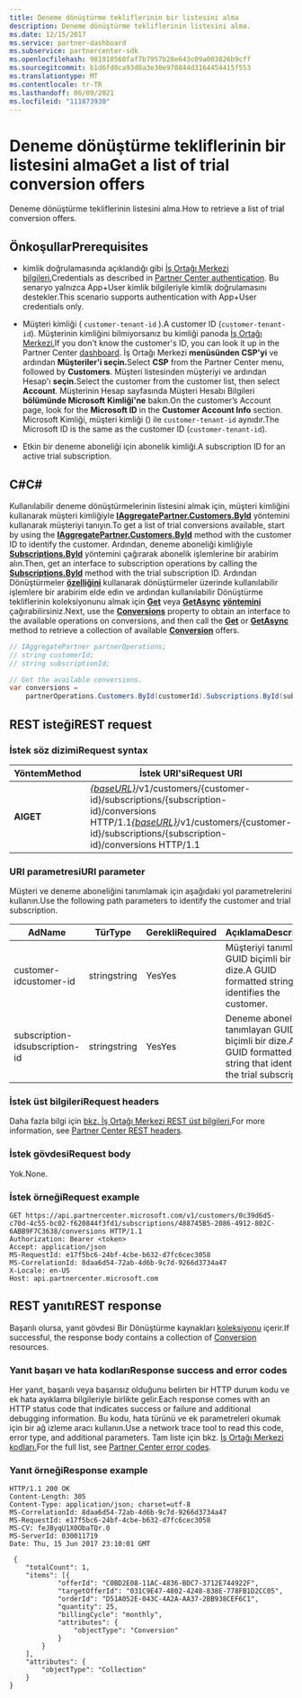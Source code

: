 ```yaml
---
title: Deneme dönüştürme tekliflerinin bir listesini alma
description: Deneme dönüştürme tekliflerinin listesini alma.
ms.date: 12/15/2017
ms.service: partner-dashboard
ms.subservice: partnercenter-sdk
ms.openlocfilehash: 981910560faf7b7957b28e643c09a003826b9cff
ms.sourcegitcommit: b1d6fd0ca93d8a3e30e970844d3164454415f553
ms.translationtype: MT
ms.contentlocale: tr-TR
ms.lasthandoff: 06/09/2021
ms.locfileid: "111873930"
---
```

# <a name="get-a-list-of-trial-conversion-offers"></a><span data-ttu-id="51e95-103">Deneme dönüştürme tekliflerinin bir listesini alma</span><span class="sxs-lookup"><span data-stu-id="51e95-103">Get a list of trial conversion offers</span></span>

<span data-ttu-id="51e95-104">Deneme dönüştürme tekliflerinin listesini alma.</span><span class="sxs-lookup"><span data-stu-id="51e95-104">How to retrieve a list of trial conversion offers.</span></span>

## <a name="prerequisites"></a><span data-ttu-id="51e95-105">Önkoşullar</span><span class="sxs-lookup"><span data-stu-id="51e95-105">Prerequisites</span></span>

- <span data-ttu-id="51e95-106">kimlik doğrulamasında açıklandığı gibi [İş Ortağı Merkezi bilgileri.](partner-center-authentication.md)</span><span class="sxs-lookup"><span data-stu-id="51e95-106">Credentials as described in [Partner Center authentication](partner-center-authentication.md).</span></span> <span data-ttu-id="51e95-107">Bu senaryo yalnızca App+User kimlik bilgileriyle kimlik doğrulamasını destekler.</span><span class="sxs-lookup"><span data-stu-id="51e95-107">This scenario supports authentication with App+User credentials only.</span></span>

- <span data-ttu-id="51e95-108">Müşteri kimliği ( `customer-tenant-id` ).</span><span class="sxs-lookup"><span data-stu-id="51e95-108">A customer ID (`customer-tenant-id`).</span></span> <span data-ttu-id="51e95-109">Müşterinin kimliğini bilmiyorsanız bu kimliği panoda [İş Ortağı Merkezi.](https://partner.microsoft.com/dashboard)</span><span class="sxs-lookup"><span data-stu-id="51e95-109">If you don't know the customer's ID, you can look it up in the Partner Center [dashboard](https://partner.microsoft.com/dashboard).</span></span> <span data-ttu-id="51e95-110">İş Ortağı Merkezi **menüsünden CSP'yi** ve ardından **Müşteriler'i seçin.**</span><span class="sxs-lookup"><span data-stu-id="51e95-110">Select **CSP** from the Partner Center menu, followed by **Customers**.</span></span> <span data-ttu-id="51e95-111">Müşteri listesinden müşteriyi ve ardından Hesap'ı **seçin.**</span><span class="sxs-lookup"><span data-stu-id="51e95-111">Select the customer from the customer list, then select **Account**.</span></span> <span data-ttu-id="51e95-112">Müşterinin Hesap sayfasında Müşteri Hesabı Bilgileri **bölümünde Microsoft** **Kimliği'ne** bakın.</span><span class="sxs-lookup"><span data-stu-id="51e95-112">On the customer’s Account page, look for the **Microsoft ID** in the **Customer Account Info** section.</span></span> <span data-ttu-id="51e95-113">Microsoft Kimliği, müşteri kimliği () ile `customer-tenant-id` aynıdır.</span><span class="sxs-lookup"><span data-stu-id="51e95-113">The Microsoft ID is the same as the customer ID  (`customer-tenant-id`).</span></span>

- <span data-ttu-id="51e95-114">Etkin bir deneme aboneliği için abonelik kimliği.</span><span class="sxs-lookup"><span data-stu-id="51e95-114">A subscription ID for an active trial subscription.</span></span>

## <a name="c"></a><span data-ttu-id="51e95-115">C\#</span><span class="sxs-lookup"><span data-stu-id="51e95-115">C\#</span></span>

<span data-ttu-id="51e95-116">Kullanılabilir deneme dönüştürmelerinin listesini almak için, müşteri kimliğini kullanarak müşteri kimliğiyle [**IAggregatePartner.Customers.ById**](/dotnet/api/microsoft.store.partnercenter.customers.icustomercollection.byid) yöntemini kullanarak müşteriyi tanıyın.</span><span class="sxs-lookup"><span data-stu-id="51e95-116">To get a list of trial conversions available, start by using the [**IAggregatePartner.Customers.ById**](/dotnet/api/microsoft.store.partnercenter.customers.icustomercollection.byid) method with the customer ID to identify the customer.</span></span> <span data-ttu-id="51e95-117">Ardından, deneme aboneliği kimliğiyle [**Subscriptions.ById**](/dotnet/api/microsoft.store.partnercenter.customerusers.icustomerusercollection.byid) yöntemini çağırarak abonelik işlemlerine bir arabirim alın.</span><span class="sxs-lookup"><span data-stu-id="51e95-117">Then, get an interface to subscription operations by calling the [**Subscriptions.ById**](/dotnet/api/microsoft.store.partnercenter.customerusers.icustomerusercollection.byid) method with the trial subscription ID.</span></span> <span data-ttu-id="51e95-118">Ardından Dönüştürmeler [**özelliğini**](/dotnet/api/microsoft.store.partnercenter.subscriptions.isubscription.conversions) kullanarak dönüştürmeler üzerinde kullanılabilir işlemlere bir arabirim elde edin ve ardından kullanılabilir Dönüştürme tekliflerinin koleksiyonunu almak için [**Get**](/dotnet/api/microsoft.store.partnercenter.subscriptions.isubscriptionconversioncollection.get) veya [**GetAsync**](/dotnet/api/microsoft.store.partnercenter.subscriptions.isubscriptionconversioncollection.getasync) [**yöntemini**](/dotnet/api/microsoft.store.partnercenter.models.subscriptions.conversion) çağırabilirsiniz.</span><span class="sxs-lookup"><span data-stu-id="51e95-118">Next, use the [**Conversions**](/dotnet/api/microsoft.store.partnercenter.subscriptions.isubscription.conversions) property to obtain an interface to the available operations on conversions, and then call the [**Get**](/dotnet/api/microsoft.store.partnercenter.subscriptions.isubscriptionconversioncollection.get) or [**GetAsync**](/dotnet/api/microsoft.store.partnercenter.subscriptions.isubscriptionconversioncollection.getasync) method to retrieve a collection of available [**Conversion**](/dotnet/api/microsoft.store.partnercenter.models.subscriptions.conversion) offers.</span></span>

``` csharp
// IAggregatePartner partnerOperations;
// string customerId;
// string subscriptionId;

// Get the available conversions.
var conversions =
    partnerOperations.Customers.ById(customerId).Subscriptions.ById(subscriptionId).Conversions.Get();
```

## <a name="rest-request"></a><span data-ttu-id="51e95-119">REST isteği</span><span class="sxs-lookup"><span data-stu-id="51e95-119">REST request</span></span>

### <a name="request-syntax"></a><span data-ttu-id="51e95-120">İstek söz dizimi</span><span class="sxs-lookup"><span data-stu-id="51e95-120">Request syntax</span></span>

| <span data-ttu-id="51e95-121">Yöntem</span><span class="sxs-lookup"><span data-stu-id="51e95-121">Method</span></span>  | <span data-ttu-id="51e95-122">İstek URI'si</span><span class="sxs-lookup"><span data-stu-id="51e95-122">Request URI</span></span>                                                                                                                 |
|---------|-----------------------------------------------------------------------------------------------------------------------------|
| <span data-ttu-id="51e95-123">**Al**</span><span class="sxs-lookup"><span data-stu-id="51e95-123">**GET**</span></span> | <span data-ttu-id="51e95-124">[*{baseURL}*](partner-center-rest-urls.md)/v1/customers/{customer-id}/subscriptions/{subscription-id}/conversions HTTP/1.1</span><span class="sxs-lookup"><span data-stu-id="51e95-124">[*{baseURL}*](partner-center-rest-urls.md)/v1/customers/{customer-id}/subscriptions/{subscription-id}/conversions HTTP/1.1</span></span> |

### <a name="uri-parameter"></a><span data-ttu-id="51e95-125">URI parametresi</span><span class="sxs-lookup"><span data-stu-id="51e95-125">URI parameter</span></span>

<span data-ttu-id="51e95-126">Müşteri ve deneme aboneliğini tanımlamak için aşağıdaki yol parametrelerini kullanın.</span><span class="sxs-lookup"><span data-stu-id="51e95-126">Use the following path parameters to identify the customer and trial subscription.</span></span>

| <span data-ttu-id="51e95-127">Ad</span><span class="sxs-lookup"><span data-stu-id="51e95-127">Name</span></span>            | <span data-ttu-id="51e95-128">Tür</span><span class="sxs-lookup"><span data-stu-id="51e95-128">Type</span></span>   | <span data-ttu-id="51e95-129">Gerekli</span><span class="sxs-lookup"><span data-stu-id="51e95-129">Required</span></span> | <span data-ttu-id="51e95-130">Açıklama</span><span class="sxs-lookup"><span data-stu-id="51e95-130">Description</span></span>                                                     |
|-----------------|--------|----------|-----------------------------------------------------------------|
| <span data-ttu-id="51e95-131">customer-id</span><span class="sxs-lookup"><span data-stu-id="51e95-131">customer-id</span></span>     | <span data-ttu-id="51e95-132">string</span><span class="sxs-lookup"><span data-stu-id="51e95-132">string</span></span> | <span data-ttu-id="51e95-133">Yes</span><span class="sxs-lookup"><span data-stu-id="51e95-133">Yes</span></span>      | <span data-ttu-id="51e95-134">Müşteriyi tanımlayan GUID biçimli bir dize.</span><span class="sxs-lookup"><span data-stu-id="51e95-134">A GUID formatted string that identifies the customer.</span></span>           |
| <span data-ttu-id="51e95-135">subscription-id</span><span class="sxs-lookup"><span data-stu-id="51e95-135">subscription-id</span></span> | <span data-ttu-id="51e95-136">string</span><span class="sxs-lookup"><span data-stu-id="51e95-136">string</span></span> | <span data-ttu-id="51e95-137">Yes</span><span class="sxs-lookup"><span data-stu-id="51e95-137">Yes</span></span>      | <span data-ttu-id="51e95-138">Deneme aboneliğini tanımlayan GUID biçimli bir dize.</span><span class="sxs-lookup"><span data-stu-id="51e95-138">A GUID formatted string that identifies the trial subscription.</span></span> |

### <a name="request-headers"></a><span data-ttu-id="51e95-139">İstek üst bilgileri</span><span class="sxs-lookup"><span data-stu-id="51e95-139">Request headers</span></span>

<span data-ttu-id="51e95-140">Daha fazla bilgi için [bkz. İş Ortağı Merkezi REST üst bilgileri.](headers.md)</span><span class="sxs-lookup"><span data-stu-id="51e95-140">For more information, see [Partner Center REST headers](headers.md).</span></span>

### <a name="request-body"></a><span data-ttu-id="51e95-141">İstek gövdesi</span><span class="sxs-lookup"><span data-stu-id="51e95-141">Request body</span></span>

<span data-ttu-id="51e95-142">Yok.</span><span class="sxs-lookup"><span data-stu-id="51e95-142">None.</span></span>

### <a name="request-example"></a><span data-ttu-id="51e95-143">İstek örneği</span><span class="sxs-lookup"><span data-stu-id="51e95-143">Request example</span></span>

```http
GET https://api.partnercenter.microsoft.com/v1/customers/0c39d6d5-c70d-4c55-bc02-f620844f3fd1/subscriptions/488745B5-2086-4912-802C-6ABB9F7C3638/conversions HTTP/1.1
Authorization: Bearer <token>
Accept: application/json
MS-RequestId: e17f5bc6-24bf-4cbe-b632-d7fc6cec3058
MS-CorrelationId: 8daa6d54-72ab-4d6b-9c7d-9266d3734a47
X-Locale: en-US
Host: api.partnercenter.microsoft.com
```

## <a name="rest-response"></a><span data-ttu-id="51e95-144">REST yanıtı</span><span class="sxs-lookup"><span data-stu-id="51e95-144">REST response</span></span>

<span data-ttu-id="51e95-145">Başarılı olursa, yanıt gövdesi Bir Dönüştürme kaynakları [koleksiyonu](conversions-resources.md#conversionresult) içerir.</span><span class="sxs-lookup"><span data-stu-id="51e95-145">If successful, the response body contains a collection of [Conversion](conversions-resources.md#conversionresult) resources.</span></span>

### <a name="response-success-and-error-codes"></a><span data-ttu-id="51e95-146">Yanıt başarı ve hata kodları</span><span class="sxs-lookup"><span data-stu-id="51e95-146">Response success and error codes</span></span>

<span data-ttu-id="51e95-147">Her yanıt, başarılı veya başarısız olduğunu belirten bir HTTP durum kodu ve ek hata ayıklama bilgileriyle birlikte gelir.</span><span class="sxs-lookup"><span data-stu-id="51e95-147">Each response comes with an HTTP status code that indicates success or failure and additional debugging information.</span></span> <span data-ttu-id="51e95-148">Bu kodu, hata türünü ve ek parametreleri okumak için bir ağ izleme aracı kullanın.</span><span class="sxs-lookup"><span data-stu-id="51e95-148">Use a network trace tool to read this code, error type, and additional parameters.</span></span> <span data-ttu-id="51e95-149">Tam liste için bkz. [İş Ortağı Merkezi kodları.](error-codes.md)</span><span class="sxs-lookup"><span data-stu-id="51e95-149">For the full list, see [Partner Center error codes](error-codes.md).</span></span>

### <a name="response-example"></a><span data-ttu-id="51e95-150">Yanıt örneği</span><span class="sxs-lookup"><span data-stu-id="51e95-150">Response example</span></span>

```http
HTTP/1.1 200 OK
Content-Length: 305
Content-Type: application/json; charset=utf-8
MS-CorrelationId: 8daa6d54-72ab-4d6b-9c7d-9266d3734a47
MS-RequestId: e17f5bc6-24bf-4cbe-b632-d7fc6cec3058
MS-CV: feJByqU1X0ObaTQr.0
MS-ServerId: 030011719
Date: Thu, 15 Jun 2017 23:10:01 GMT

 {
    "totalCount": 1,
    "items": [{
            "offerId": "C0BD2E08-11AC-4836-BDC7-3712E744922F",
            "targetOfferId": "031C9E47-4802-4248-838E-778FB1D2CC05",
            "orderId": "D51A052E-043C-4A2A-AA37-2BB938CEF6C1",
            "quantity": 25,
            "billingCycle": "monthly",
            "attributes": {
                "objectType": "Conversion"
            }
        }
    ],
    "attributes": {
        "objectType": "Collection"
    }
}
```
